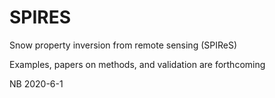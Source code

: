 # SPIRES

Snow property inversion from remote sensing (SPIReS)

Examples, papers on methods, and validation are forthcoming

NB 2020-6-1
